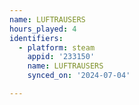 ```yaml
---
name: LUFTRAUSERS
hours_played: 4
identifiers:
  - platform: steam
    appid: '233150'
    name: LUFTRAUSERS
    synced_on: '2024-07-04'

---
```

